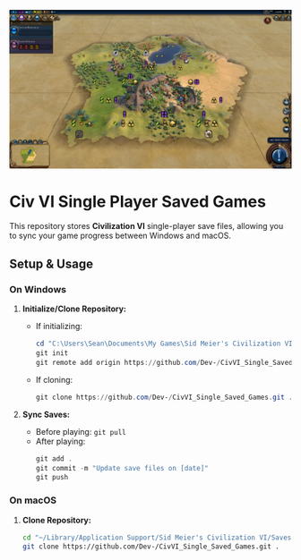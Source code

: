 ![Civ VI Banner](img/image.png)

# Civ VI Single Player Saved Games

This repository stores **Civilization VI** single-player save files, allowing you to sync your game progress between Windows and macOS.

## Setup & Usage

### On Windows
1. **Initialize/Clone Repository:**
   - If initializing:
     ```powershell
     cd "C:\Users\Sean\Documents\My Games\Sid Meier's Civilization VI\Saves\Single"
     git init
     git remote add origin https://github.com/Dev-/CivVI_Single_Saved_Games.git
     ```
   - If cloning:
     ```powershell
     git clone https://github.com/Dev-/CivVI_Single_Saved_Games.git .
     ```

2. **Sync Saves:**
   - Before playing: `git pull`
   - After playing:
     ```powershell
     git add .
     git commit -m "Update save files on [date]"
     git push
     ```

### On macOS
1. **Clone Repository:**
   ```bash
   cd "~/Library/Application Support/Sid Meier's Civilization VI/Saves/Single"
   git clone https://github.com/Dev-/CivVI_Single_Saved_Games.git .

